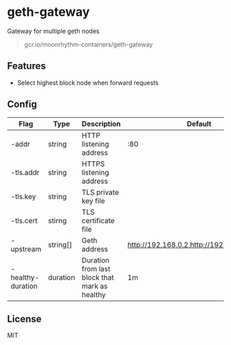 # geth-gateway

Gateway for multiple geth nodes

> gcr.io/moonrhythm-containers/geth-gateway

## Features

- Select highest block node when forward requests

## Config

| Flag | Type | Description | Default |
| --- | --- | --- | --- |
| -addr | string | HTTP listening address | :80 |
| -tls.addr | string | HTTPS listening address | |
| -tls.key | string | TLS private key file | |
| -tls.cert | stirng | TLS certificate file | |
| -upstream | string[] | Geth address | http://192.168.0.2,http://192.168.0.3:8545 |
| -healthy-duration | duration | Duration from last block that mark as healthy | 1m |

## License

MIT
